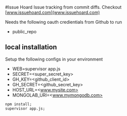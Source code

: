 #Issue Hoard
Issue tracking from commit diffs. Checkout [www.issuehoard.com](www.issuehoard.com)

Needs the following oauth credientials from Github to run

* public_repo


## local installation

Setup the following configs in your environment

* WEB=supervisor app.js
* SECRET=<super_secret_key>
* GH_KEY=<github_client_id>
* GH_SECRET=<github_secret_key>
* HOST_URL=<www.mysite.com>
* MONGOLAB_URI=<www.mymongodb.com>

```
npm install;
supervisor app.js;
```